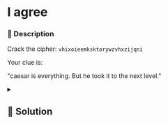 # I agree
### 📄 Description
Crack the cipher: `vhixoieemksktorywzvhxzijqni`

Your clue is:

"caesar is everything. But he took it to the next level."

<details>
    <summary>
        <h2>🔑 Solution</h2>
    </summary>

```python
import base64

cipher = 'vhixoieemksktorywzvhxzijqni'
key = 'caesar'

shift = []

for i in range(len(key)):
    shift.append(ord(key[i]) - 97 )

sol = ''

for i in range(len(cipher)):
    ascii_number = ord(cipher[i]) - shift[i%6]
    
    if ascii_number >= ord('a'):
        sol += chr(ascii_number)
    else:
        diff = ord('a') - ascii_number - 1
        sol += chr(ord('z') - diff)
        
print(sol)
```

<h3> 🚩 Flag </h3>

```plain
theforceisstrongwiththisone
```
</details>